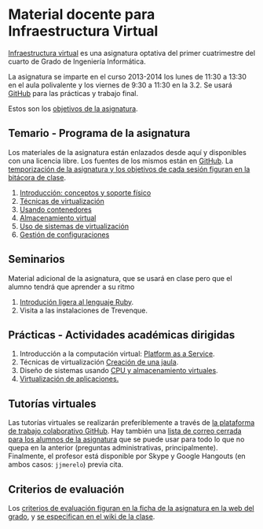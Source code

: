 Material docente para Infraestructura Virtual
==

[Infraestructura virtual](http://grados.ugr.es/informatica/pages/infoacademica/guias_docentes/espti/infraestructuravirtual)
es una asignatura optativa del primer cuatrimestre del cuarto de Grado
de Ingeniería Informática.

La asignatura se imparte en el curso 2013-2014 los lunes de 11:30 a
13:30 en el aula polivalente y los viernes de 9:30 a 11:30 en la 3.2. Se usará
[GitHub](http://github.com) para las prácticas y trabajo final.

Estos son los [objetivos de la asignatura](documentos/objetivos.md). 

Temario - Programa de la asignatura
------------------------------------------------------

Los materiales de la asignatura están enlazados desde aquí y
disponibles con una licencia libre. Los fuentes de los mismos están en
[GitHub](http://github.com/JJ/IV). La
[temporización de la asignatura y los objetivos de cada sesión figuran en la bitácora de clase](https://github.com/IV-GII/GII-2013/wiki/IvGii2013). 

1. [Introducción: conceptos y soporte físico](documentos/temas/Intro_concepto_y_soporte_fisico.md)
2. [Técnicas de virtualización](documentos/temas/Tecnicas_de_virtualizacion.md)
3. [Usando contenedores](documentos/temas/Contenedores.md)
4. [Almacenamiento virtual](documentos/temas/Almacenamiento.md)
5. [Uso de sistemas de virtualización](documentos/temas/Uso_de_sistemas.md)
6. [Gestión de configuraciones](documentos/temas/Gestion_de_configuraciones.md)

Seminarios
---------------

Material adicional de la asignatura, que se usará en clase pero que el
alumno tendrá que aprender a su ritmo

1. [Introdución ligera al lenguaje Ruby](documentos/seminarios/ruby.md). 
2. Visita a las instalaciones de Trevenque.


Prácticas - Actividades académicas dirigidas
-------------

1. Introducción a la computación virtual: [Platform as a Service](documentos/practicas/1.PaaS.md).
2. Técnicas de virtualización [Creación de una jaula](documentos/practicas/2.Jaula.md).
3. Diseño de sistemas usando [CPU y almacenamiento virtuales](documentos/practicas/3.MV.md).
4. [Virtualización de aplicaciones.](documentos/practicas/4.Aplicaciones.md)

Tutorías virtuales
----

Las tutorías virtuales se realizarán preferiblemente a través de
[la plataforma de trabajo colaborativo GitHub](https://github.com/IV-GII/GII-2013/issues?state=open). Hay
también una
[lista de correo cerrada para los alumnos de la asignatura](https://groups.google.com/forum/#!forum/iv-ugr-2013)
que se puede usar para todo lo que no quepa en la anterior (preguntas
administrativas, principalmente). Finalmente, el profesor está
disponible por Skype y Google Hangouts (en ambos casos: `jjmerelo`)
previa cita.

Criterios de evaluación
---

Los
[criterios de evaluación figuran en la ficha de la asignatura en la web del grado](http://grados.ugr.es/informatica/pages/infoacademica/guias_docentes/espti/infraestructuravirtual),
y
[se especifican en el wiki de la clase](https://github.com/IV-GII/GII-2013/wiki/Metodologiaycriteriosdeevaluacion). 
